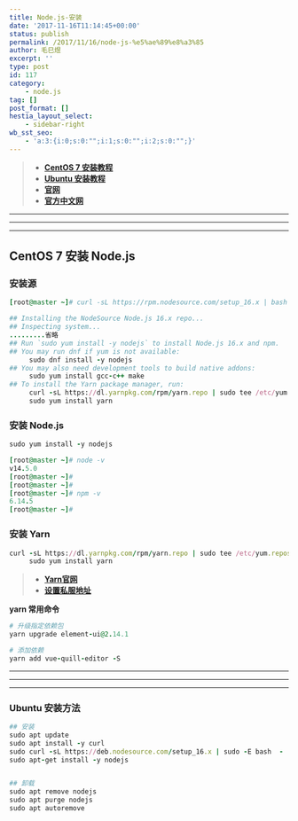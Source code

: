 ```yaml
---
title: Node.js-安装
date: '2017-11-16T11:14:45+00:00'
status: publish
permalink: /2017/11/16/node-js-%e5%ae%89%e8%a3%85
author: 毛巳煜
excerpt: ''
type: post
id: 117
category:
    - node.js
tag: []
post_format: []
hestia_layout_select:
    - sidebar-right
wb_sst_seo:
    - 'a:3:{i:0;s:0:"";i:1;s:0:"";i:2;s:0:"";}'
---
```

> - **[CentOS 7 安装教程](https://github.com/nodesource/distributions/blob/master/README.md#installation-instructions-1 "CentOS 7 安装教程")**
> - **[Ubuntu 安装教程](https://github.com/nodesource/distributions/blob/master/README.md#installation-instructions "Ubuntu 安装教程")**
> - **[官网](https://nodejs.org/en/download/ "官网")**
> - **[官方中文网](http://nodejs.cn/download/ "官方中文网")**

- - - - - -

- - - - - -

- - - - - -

CentOS 7 安装 Node.js
-------------------

### 安装源

```ruby
[root@master ~]# curl -sL https://rpm.nodesource.com/setup_16.x | bash -

## Installing the NodeSource Node.js 16.x repo...
## Inspecting system...
.........省略
## Run `sudo yum install -y nodejs` to install Node.js 16.x and npm.
## You may run dnf if yum is not available:
     sudo dnf install -y nodejs
## You may also need development tools to build native addons:
     sudo yum install gcc-c++ make
## To install the Yarn package manager, run:
     curl -sL https://dl.yarnpkg.com/rpm/yarn.repo | sudo tee /etc/yum.repos.d/yarn.repo
     sudo yum install yarn


```

### 安装 Node.js

```ruby
sudo yum install -y nodejs

```

```ruby
[root@master ~]# node -v
v14.5.0
[root@master ~]#
[root@master ~]#
[root@master ~]# npm -v
6.14.5
[root@master ~]#

```

### 安装 Yarn

```ruby
curl -sL https://dl.yarnpkg.com/rpm/yarn.repo | sudo tee /etc/yum.repos.d/yarn.repo
     sudo yum install yarn

```

> - **[Yarn官网](https://yarnpkg.com/zh-Hans/docs/install "Yarn官网")**
> - **[设置私服地址](http://www.dev-share.top/2021/05/31/node-js-%e5%b8%b8%e8%a7%81%e9%97%ae%e9%a2%98/ "设置私服地址")**

**yarn 常用命令**

```ruby
# 升级指定依赖包
yarn upgrade element-ui@2.14.1

# 添加依赖
yarn add vue-quill-editor -S

```

- - - - - -

- - - - - -

- - - - - -

### Ubuntu 安装方法

```ruby
## 安装
sudo apt update
sudo apt install -y curl
sudo curl -sL https://deb.nodesource.com/setup_16.x | sudo -E bash  -
sudo apt-get install -y nodejs


## 卸载
sudo apt remove nodejs
sudo apt purge nodejs
sudo apt autoremove


```